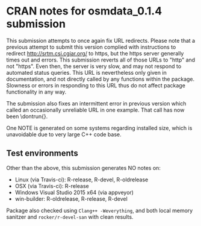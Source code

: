 # CRAN notes for osmdata_0.1.4 submission

This submission attempts to once again fix URL redirects. Please note that a previous attempt to submit this version complied with instructions to redirect http://srtm.csi.cgiar.org/ to https, but the https server generally times out and errors. This submission reverts all of those URLs to "http" and not "https". Even then, the server is very slow, and may not respond to automated status queries. This URL is nevertheless only given in documentation, and not directly called by any functions within the package. Slowness or errors in responding to this URL thus do not affect package functionality in any way.

The submission also fixes an intermittent error in previous version which called an occasionally unreliable URL in one example. That call has now been \dontrun{}.

One NOTE is generated on some systems regarding installed size, which is unavoidable due to very large C++ code base.

## Test environments

Other than the above, this submission generates NO notes on:
* Linux (via Travis-ci): R-release, R-devel, R-oldrelease
* OSX (via Travis-ci): R-release
* Windows Visual Studio 2015 x64 (via appveyor)
* win-builder: R-oldrelease, R-release, R-devel

Package also checked using `Clang++ -Weverything`, and both local memory sanitzer and `rocker/r-devel-san` with clean results.

